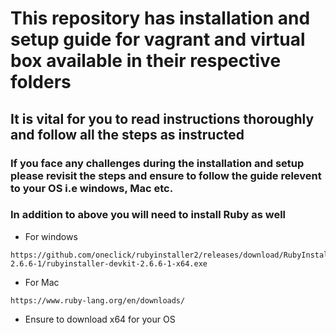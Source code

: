 # This repository has installation and setup guide for vagrant and virtual box available in their respective folders
## It is vital for you to read instructions thoroughly and follow all the steps as instructed
### If you face any challenges during the installation and setup please revisit the steps and ensure to follow the guide relevent to your OS i.e windows, Mac etc.
### In addition to above you will need to install Ruby as well

- For windows
```
https://github.com/oneclick/rubyinstaller2/releases/download/RubyInstaller-2.6.6-1/rubyinstaller-devkit-2.6.6-1-x64.exe
```

- For Mac
```
https://www.ruby-lang.org/en/downloads/
```

- Ensure to download x64 for your OS